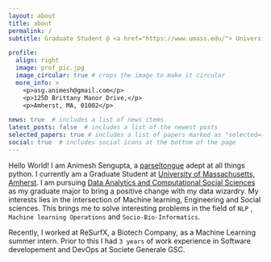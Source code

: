 ```yaml
---
layout: about
title: about
permalink: /
subtitle: Graduate Student @ <a href="https://www.umass.edu/"> University of Massachusetts, Amherst </a>.

profile:
  align: right
  image: prof_pic.jpg
  image_circular: true # crops the image to make it circular
  more_info: >
    <p>asg.animesh@gmail.com</p>
    <p>125D Brittany Manor Drive,</p>
    <p>Amherst, MA, 01002</p>

news: true  # includes a list of news items
latest_posts: false  # includes a list of the newest posts
selected_papers: true # includes a list of papers marked as "selected={true}"
social: true  # includes social icons at the bottom of the page
---
```


Hello World! I am Animesh Sengupta, a [parseltongue](https://harrypotter.fandom.com/wiki/Parseltongue) adept at all things python. I currently am a Graduate Student at [University of Massachusetts, Amherst](https://www.umass.edu). I am pursuing [Data Analytics and Computational Social Sciences](https://www.umass.edu/social-sciences/academics/ms-dacss) as my graduate major to bring a positive change with my data wizardry. My interests lies in the intersection of Machine learning, Engineering and Social sciences. This brings me to solve interesting problems in the field of `NLP` , `Machine learning Operations` and `Socio-Bio-Informatics`.  

Recently, I worked at ReSurfX, a Biotech Company, as a Machine Learning summer intern. Prior to this I had `3 years` of work experience in Software developement and DevOps at Societe Generale GSC. 